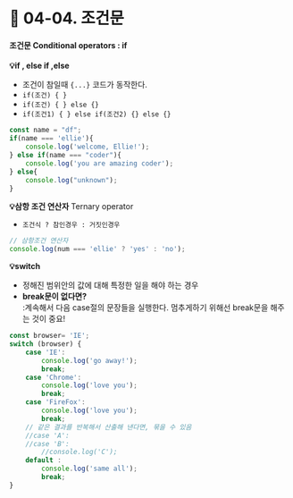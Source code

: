 # 🍍 04-04. 조건문

#### 조건문 Conditional operators :  if <a href="#conditional-statement" id="conditional-statement"></a>

**💡if ,  else if ,else**&#x20;

* 조건이 참일때 `{...}` 코드가 동작한다.
* `if(조건) { }`
* `if(조건) { } else {}`
* `if(조건1) { } else if(조건2) {} else {}`

```javascript
const name = "df";
if(name === 'ellie'){
    console.log('welcome, Ellie!');
} else if(name === "coder"){ 
    console.log('you are amazing coder');
} else{
    console.log("unknown");
}
```

**💡삼항 조건 연산자** Ternary operator

* `조건식 ? 참인경우 : 거짓인경우`

```javascript
// 삼항조건 연산자
console.log(num === 'ellie' ? 'yes' : 'no');
```



**💡switch**

* 정해진 범위안의 값에 대해 특정한 일을 해야 하는 경우
* **break문이 없다면?**\
  :계속해서 다음 case절의 문장들을 실행한다. 멈추게하기 위해선 break문을 해주는 것이 중요!

```javascript
const browser= 'IE';
switch (browser) {
    case 'IE':
        console.log('go away!');
        break;
    case 'Chrome':
        console.log('love you');
        break;
    case 'FireFox':
        console.log('love you');
        break;
    // 같은 결과를 반복해서 산출해 낸다면, 묶을 수 있음
    //case 'A':
    //case 'B':
        //console.log('C');
    default :
        console.log('same all');
        break;
}
```

